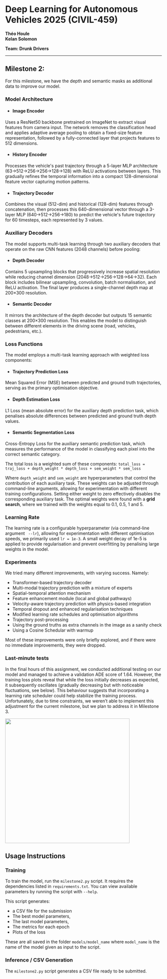 # Deep Learning for Autonomous Vehicles 2025 (CIVIL-459)  
**Théo Houle**  
**Kelan Solomon**  

**Team: Drunk Drivers**

---
## Milestone 2: 
For this milestone, we have the depth and semantic masks as additional data to improve our model. 

### Model Architecture
- #### Image Encoder
Uses a ResNet50 backbone pretrained on ImageNet to extract visual features from camera input. The network removes the classification head and applies adaptive average pooling to obtain a fixed-size feature representation, followed by a fully-connected layer that projects features to 512 dimensions.
- #### History Encoder
Processes the vehicle's past trajectory through a 5-layer MLP architecture (63→512→256→256→128→128) with ReLU activations between layers. This gradually refines the temporal information into a compact 128-dimensional feature vector capturing motion patterns.
- #### Trajectory Decoder
Combines the visual (512-dim) and historical (128-dim) features through concatenation, then processes this 640-dimensional vector through a 3-layer MLP (640→512→256→180) to predict the vehicle's future trajectory for 60 timesteps, each represented by 3 values.

### Auxiliary Decoders
The model supports multi-task learning through two auxiliary decoders that operate on the raw CNN features (2048 channels) before pooling:

- #### Depth Decoder
Contains 5 upsampling blocks that progressively increase spatial resolution while reducing channel dimension (2048→512→256→128→64→32). Each block includes bilinear upsampling, convolution, batch normalisation, and ReLU activation. The final layer produces a single-channel depth map at 200×300 resolution.

- #### Semantic Decoder
It mirrors the architecture of the depth decoder but outputs 15 semantic classes at 200×300 resolution. This enables the model to distinguish between different elements in the driving scene (road, vehicles, pedestrians, etc.).

### Loss Functions
The model employs a multi-task learning approach with weighted loss components:

* #### Trajectory Prediction Loss
Mean Squared Error (MSE) between predicted and ground truth trajectories, serving as the primary optimisation objective.
* #### Depth Estimation Loss
L1 Loss (mean absolute error) for the auxiliary depth prediction task, which penalises absolute differences between predicted and ground truth depth values.
* #### Semantic Segmentation Loss
Cross-Entropy Loss for the auxiliary semantic prediction task, which measures the performance of the model in classifying each pixel into the correct semantic category.

The total loss is a weighted sum of these components:
```total_loss = traj_loss + depth_weight * depth_loss + sem_weight * sem_loss```

Where ```depth_weight``` and ```sem_weight``` are hyperparameters that control the contribution of each auxiliary task. These weights can be adjusted through command-line arguments, allowing for experimentation with different training configurations. Setting either weight to zero effectively disables the corresponding auxiliary task. The optimal weights were found with a **grid search**, where we trained with the weights equal to 0.1, 0.5, 1 and 5. 

### Learning Rate
The learning rate is a configurable hyperparameter (via command-line argument ``` --lr```), allowing for experimentation with different optimisation speeds, we primarily used ```lr = 1e-3```. A small weight decay of 1e-5 is applied to provide regularisation and prevent overfitting by penalising large weights in the model.

### Experiments
We tried many different improvements, with varying success. Namely:
* Transformer-based trajectory decoder
* Multi-modal trajectory prediction with a mixture of experts
* Spatial-temporal attention mechanism
* Feature enhancement module (local and global pathways)
* Velocity-aware trajectory prediction with physics-based integration
* Temporal dropout and enhanced regularisation techniques
* Modified learning rate schedules and optimisation algorithms
* Trajectory post-processing
* Using the ground truths as extra channels in the image as a sanity check
* Using a Cosine Schedular with warmup
  
Most of these improvements were only briefly explored, and if there were no immediate improvements, they were dropped.

### Last-minute tests
In the final hours of this assignment, we conducted additional testing on our model and managed to achieve a validation ADE score of 1.64. However, the training loss plots reveal that while the loss initially decreases as expected, it subsequently oscillates (gradually decreasing but with noticeable fluctuations, see below). This behaviour suggests that incorporating a learning rate scheduler could help stabilize the training process. Unfortunately, due to time constraints, we weren’t able to implement this adjustment for the current milestone, but we plan to address it in Milestone 3.


<img src="https://github.com/user-attachments/assets/9b208fa0-ae98-40fd-ac1b-46e14838f1a7" width="400"/>


## Usage Instructions

### Training

To train the model, run the `milestone2.py` script. It requires the dependencies listed in `requirements.txt`. You can view available parameters by running the script with `--help`.

This script generates:
- a CSV file for the submission
- The best model parameters,
- The last model parameters,
- The metrics for each epoch
- Plots of the loss

These are all saved in the folder `models/model_name` where `model_name` is the name of the model given as input to the script.

### Inference / CSV Generation

The `milestone2.py` script generates a CSV file ready to be submitted.

